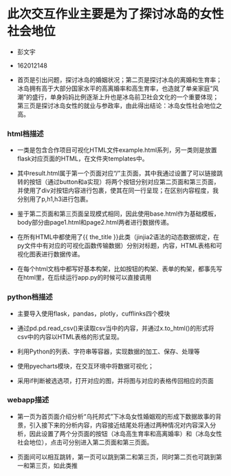 #  此次交互作业主要是为了探讨冰岛的女性社会地位
*  彭文宇
*  162012148

*  首页是引出问题，探讨冰岛的婚姻状况；第二页是探讨冰岛的离婚和生育率；冰岛拥有高于大部分国家水平的高离婚率和高生育率，也造就了单亲家庭“风潮”的盛行，单身妈妈比例逐渐上升也是冰岛前卫社会文化的一个重要体现；第三页是探讨冰岛女性的就业与参政率，由此得出结论：冰岛女性社会地位之高。
###  html档描述
*  一类是包含合作项目可视化HTML文件example.html系列，另一类则是放置flask对应页面的HTML，在文件夹templates中。

*  其中result.html属于第一个页面对应“/”主页面，其中我通过设置了可以链接跳转的按钮（通过button和a实现）将两个按钮分别对应第二页面和第三页面，并使用了div对按钮内容进行包裹，使其在同一行呈现；在区别内容程度，我分别用了p,h1,h3进行包裹。

*  鉴于第二页面和第三页面呈现模式相同，因此使用base.html作为基础模板，body部分由page1.html和page2.html两者进行数据传递。

*  在所有HTML中都使用了{{ the_title }}此类（jinjia2语法的动态数据绑定，在py文件中有对应的可视化函数传输数据）分别对标题，内容，HTML表格和可视化图表进行数据传递。

*  在每个html文档中都写好基本构架，比如按钮的构架、表单的构架，都事先写在html里，在后续运行app.py的时候可以直接调用

###  python档描述
*  主要导入使用flask，pandas，plotly，cufflinks四个模块

*  通过pd.pd.read_csv()来读取csv当中的内容，并通过x.to_html()的形式将csv中的内容以HTML表格的形式呈现。

*  利用Python的列表、字符串等容器，实现数据的加工、保存、处理等

*  使用pyecharts模块，在交互环境中将数据可视化；

*  采用if判断被选选项，打开对应的图，并将图与对应的表格传回相应的页面

###  webapp描述
*  第一页为首页面介绍分析“乌托邦式”下冰岛女性婚姻观的形成下数据故事的背景，引入接下来的分析内容，内容接近结尾处将通过两种情况对内容深入分析，因此设置了两个分页面的按钮（冰岛高生育率和高离婚率）和（冰岛女性社会地位），点击可分别进入第二页面和第三页面。

*  页面间可以相互跳转，第一页可以跳到第二和第三页，同时第二页也可跳到第一和第三页，如此类推






